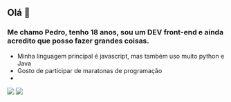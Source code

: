 ## Olá 👋

### Me chamo Pedro, tenho 18 anos, sou um DEV front-end e ainda acredito que posso fazer grandes coisas.

- Minha linguagem principal é javascript, mas também uso muito python e Java
- Gosto de participar de maratonas de programação
-  

<img aling="left" src="https://github-readme-stats.vercel.app/api?username=PedroSouza157998&show_icons=true&hide_border=true&count_private=true"/>

<img aling="left" src="https://github-readme-stats.vercel.app/api/top-langs/?username=PedroSouza157998&&langs_count=8&count_private=true&layout=compact&hide=Jupyter%20Notebook"/>
